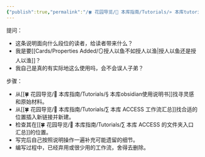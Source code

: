 ```yaml
---
{"publish":true,"permalink":"/🍀 花园导览/🧰 本库指南/Tutorials/» 本库tutorial编写工作流.md","title":"» 本库tutorial编写工作流","created":"2022-08-07","modified":"2023-03-14","published":"2025-07-07T17:10:23.950+08:00","cssclasses":""}
---
```


提问：

- 这条说明面向什么段位的读者，给读者带来什么？
- 我是要[[Cards/Properties Added/🪞授人以鱼不如授人以渔\|授人以鱼还是授人以渔]]？
- 我自己是真的有实际地这么使用吗，会不会误人子弟？

步骤：

- 从[[🍀 花园导览/🧰 本库指南/Tutorials/§ 本库obsidian使用说明书]]找寻灵感和原始材料。
- 从[[🍀 花园导览/🧰 本库指南/Tutorials/∑ 本库 ACCESS 工作流汇总]]找合适的位置插入新链接并新建。
- 检查其在[[🍀 花园导览/🧰 本库指南/Tutorials/∑ 本库 ACCESS 的文件夹入口汇总]]的位置。
- 写完后自己按照说明操作一遍补充可能遗留的细节。
- 编写过程中，已经弃用或很少用的工作流，舍得去删除。